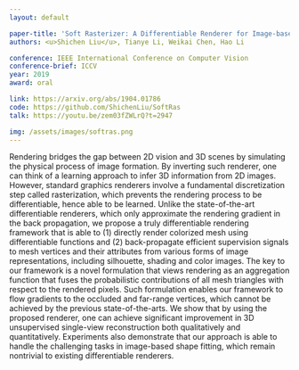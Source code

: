 ```yaml
---
layout: default

paper-title: 'Soft Rasterizer: A Differentiable Renderer for Image-based 3D Reasoning'
authors: <u>Shichen Liu</u>, Tianye Li, Weikai Chen, Hao Li

conference: IEEE International Conference on Computer Vision
conference-brief: ICCV
year: 2019
award: oral

link: https://arxiv.org/abs/1904.01786
code: https://github.com/ShichenLiu/SoftRas
talk: https://youtu.be/zem03fZWLrQ?t=2947

img: /assets/images/softras.png
---
```


Rendering bridges the gap between 2D vision and 3D scenes by simulating the physical process of image formation. By inverting such renderer, one can think of a learning approach to infer 3D information from 2D images. However, standard graphics renderers involve a fundamental discretization step called rasterization, which prevents the rendering process to be differentiable, hence able to be learned. Unlike the state-of-the-art differentiable renderers, which only approximate the rendering gradient in the back propagation, we propose a truly differentiable rendering framework that is able to (1) directly render colorized mesh using differentiable functions and (2) back-propagate efficient supervision signals to mesh vertices and their attributes from various forms of image representations, including silhouette, shading and color images. The key to our framework is a novel formulation that views rendering as an aggregation function that fuses the probabilistic contributions of all mesh triangles with respect to the rendered pixels. Such formulation enables our framework to flow gradients to the occluded and far-range vertices, which cannot be achieved by the previous state-of-the-arts. We show that by using the proposed renderer, one can achieve significant improvement in 3D unsupervised single-view reconstruction both qualitatively and quantitatively. Experiments also demonstrate that our approach is able to handle the challenging tasks in image-based shape fitting, which remain nontrivial to existing differentiable renderers.